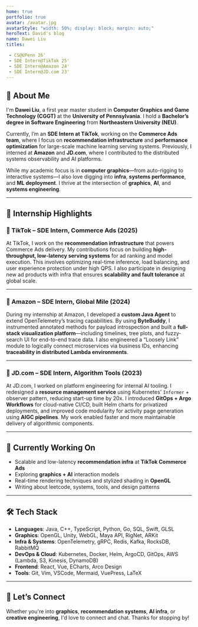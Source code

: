 ```yaml
---
home: true
portfolio: true
avatar: /avatar.jpg
avatarStyle: "width: 50%; display: block; margin: auto;"
heroText: David's blog
name: Dawei Liu
titles: 

 - CS@UPenn 26'
 - SDE Intern@TikTok 25'
 - SDE Intern@Amazon 24'
 - SDE Intern@JD.com 23'
---
```


## 👋 About Me

I'm **Dawei Liu**, a first year master student in **Computer Graphics and Game Technology (CGGT)** at the **University of Pennsylvania**. I hold a **Bachelor’s degree in Software Engineering** from **Northeastern University (NEU)**.

Currently, I’m an **SDE Intern at TikTok**, working on the **Commerce Ads team**, where I focus on **recommendation infrastructure** and **performance optimization** for large-scale machine learning serving systems. Previously, I interned at **Amazon** and **JD.com**, where I contributed to the distributed systems observability and AI platforms.

While my academic focus is in **computer graphics**—from auto-rigging to interactive systems—I also love digging into **infra**, **systems performance**, and **ML deployment**. I thrive at the intersection of **graphics**, **AI**, and **systems engineering**.

---

## 💼 Internship Highlights

### 🔹 TikTok – SDE Intern, Commerce Ads (2025)

At TikTok, I work on the **recommendation infrastructure** that powers Commerce Ads delivery. My contributions focus on building **high-throughput, low-latency serving systems** for ad ranking and model execution. This involves optimizing real-time inference, load balancing, and user experience protection under high QPS. I also participate in designing new ad products with infra that ensures **scalability and fault tolerance** at global scale.

---

### 🔹 Amazon – SDE Intern, Global Mile (2024)

During my internship at Amazon, I developed a **custom Java Agent** to extend OpenTelemetry’s tracing capabilities. By using **ByteBuddy**, I instrumented annotated methods for payload introspection and built a **full-stack visualization platform**—including timelines, tree plots, and fuzzy-search UI for end-to-end trace data. I also engineered a “Loosely Link” module to logically connect microservices via business IDs, enhancing **traceability in distributed Lambda environments**.

---

### 🔹 JD.com – SDE Intern, Algorithm Tools (2023)

At JD.com, I worked on platform engineering for internal AI tooling. I redesigned a **resource management service** using Kubernetes' `Informer` + observer pattern, reducing start-up time by 20x. I introduced **GitOps + Argo Workflows** for cloud-native CI/CD, built Helm charts for privatized deployments, and improved code modularity for activity page generation using **AIGC pipelines**. My work enabled faster and more maintainable delivery of algorithmic components.

---

## 🧠 Currently Working On

- Scalable and low-latency **recommendation infra** at **TikTok Commerce Ads**
- Exploring **graphics + AI** interaction models
- Real-time rendering techniques and stylized shading in **OpenGL**
- Writing about leetcode, systems, tools, and design patterns

---

## 🛠️ Tech Stack

- **Languages**: Java, C++, TypeScript, Python, Go, SQL, Swift, GLSL  
- **Graphics**: OpenGL, Unity, WebGL, Maya API, RigNet, ARKit  
- **Infra & Systems**: OpenTelemetry, gRPC, Redis, Kafka, RocksDB, RabbitMQ  
- **DevOps & Cloud**: Kubernetes, Docker, Helm, ArgoCD, GitOps, AWS (Lambda, S3, Kinesis, DynamoDB)  
- **Frontend**: React, Vue, ECharts, Arco Design  
- **Tools**: Git, Vim, VSCode, Mermaid, VuePress, LaTeX

---

## 💬 Let’s Connect

Whether you're into **graphics**, **recommendation systems**, **AI infra**, or **creative engineering**, I'd love to connect and chat. Thanks for stopping by!
